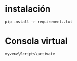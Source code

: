 # instalación

```
pip install -r requirements.txt

```
# Consola virtual

```
myvenv\Scripts\activate

```

